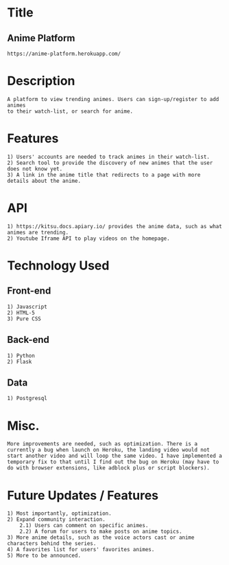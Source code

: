 # Title
 ## Anime Platform
    https://anime-platform.herokuapp.com/

# Description
    A platform to view trending animes. Users can sign-up/register to add animes
    to their watch-list, or search for anime. 

# Features 
    1) Users' accounts are needed to track animes in their watch-list.
    2) Search tool to provide the discovery of new animes that the user does not know yet.
    3) A link in the anime title that redirects to a page with more details about the anime.

# API
    1) https://kitsu.docs.apiary.io/ provides the anime data, such as what animes are trending.
    2) Youtube Iframe API to play videos on the homepage. 

# Technology Used
 ## Front-end
    1) Javascript
    2) HTML-5  
    3) Pure CSS
   
 ## Back-end
    1) Python
    2) Flask
   
 ## Data 
    1) Postgresql
   
# Misc. 
    More improvements are needed, such as optimization. There is a currently a bug when launch on Heroku, the landing video would not start another video and will loop the same video. I have implemented a temporary fix to that until I find out the bug on Heroku (may have to do with browser extensions, like adblock plus or script blockers).

# Future Updates / Features
    1) Most importantly, optimization. 
    2) Expand community interaction.
        2.1) Users can comment on specific animes.
        2.2) A forum for users to make posts on anime topics. 
    3) More anime details, such as the voice actors cast or anime characters behind the series. 
    4) A favorites list for users' favorites animes. 
    5) More to be announced. 
